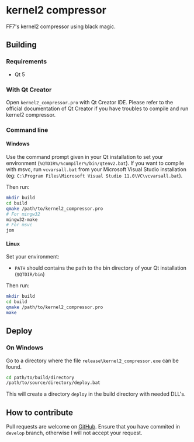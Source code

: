 # kernel2 compressor

FF7's kernel2 compressor using black magic.

## Building

### Requirements

 - Qt 5

### With Qt Creator

Open `kernel2_compressor.pro` with Qt Creator IDE.
Please refer to the official documentation of Qt Creator
if you have troubles to compile and run kernel2 compressor.

### Command line

#### Windows

Use the command prompt given in your Qt installation
to set your environment (`%QTDIR%/%compiler%/bin/qtenv2.bat`).
If you want to compile with msvc, run `vcvarsall.bat`
from your Microsoft Visual Studio installation
(eg: `C:\Program Files\Microsoft Visual Studio 11.0\VC\vcvarsall.bat`).

Then run:

~~~sh
mkdir build
cd build
qmake /path/to/kernel2_compressor.pro
# For mingw32
mingw32-make
# For msvc
jom
~~~

#### Linux

Set your environment:

 - `PATH` should contains the path to the bin directory of your Qt installation (`$QTDIR/bin`)

Then run:

~~~sh
mkdir build
cd build
qmake /path/to/kernel2_compressor.pro
make
~~~

## Deploy

### On Windows

Go to a directory where the file `release\kernel2_compressor.exe` can be found.

~~~sh
cd path/to/build/directory
/path/to/source/directory/deploy.bat
~~~

This will create a directory `deploy` in the build directory with needed DLL's.

## How to contribute

Pull requests are welcome on [GitHub](https://github.com/myst6re/kernel2_compressor).
Ensure that you have commited in `develop` branch, otherwise I will not accept your
request.
